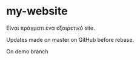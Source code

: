 # my-website

Είναι πράγματι ένα εξαιρετικό site.

Updates made on master on GitHub before rebase.

On demo branch

